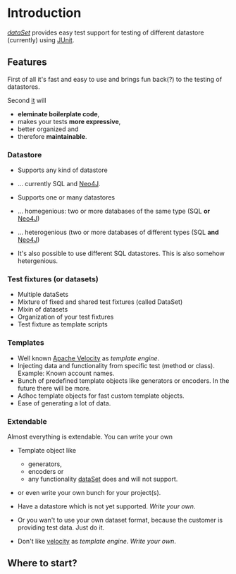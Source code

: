 # Introduction

[_dataSet_][ds] provides easy test support for testing of different datastore (currently) using [JUnit][ju].

## Features

First of all it's fast and easy to use and brings fun back(?) to the testing of datastores. 

Second [it][ds] will 

- __eleminate boilerplate code__, 
- makes your tests __more expressive__, 
- better organized and 
- therefore __maintainable__.


### Datastore

- Supports any kind of datastore 
- ... currently SQL and [Neo4J][n4j].

- Supports one or many datastores
- ... homegenious: two or more databases of the same type (SQL __or__ [Neo4J][n4j])
- ... heterogenious (two or more databases of different types (SQL __and__ [Neo4J][n4j])
- It's also possible to use different SQL datastores. This is also somehow hetergenious.


### Test fixtures (or datasets)

- Multiple dataSets
- Mixture of fixed and shared test fixtures (called DataSet)
- Mixin of datasets
- Organization of your test fixtures
- Test fixture as template scripts

### Templates

- Well known [Apache Velocity][vc] as _template engine_.
- Injecting data and functionality from specific test (method or class). Example: Known account names.
- Bunch of predefined template objects like generators or encoders. In the future there will be more.
- Adhoc template objects for fast custom template objects.
- Ease of generating a lot of data.

### Extendable

Almost everything is extendable. You can write your own 

- Template object like 
	- generators, 
	- encoders or
	- any functionality [dataSet][ds] does and will not support. 
- or even write your own bunch for your project(s).

- Have a datastore which is not yet supported. _Write your own_.
- Or you wan't to use your own dataset format, because the customer is providing test data. Just do it.

- Don't like [velocity][vc] as _template engine_. _Write your own_.

## Where to start?




[ds]: http://github.com/loddar/dataset "dataSet (core) on github"
[n4j]: http://neo4j.com/ "Home of Neo4J"
[ju]: http://junit.org/ "Home of JUnit"
[vc]: http://velocity.apache.org/ "Home of Apache Velocity"

